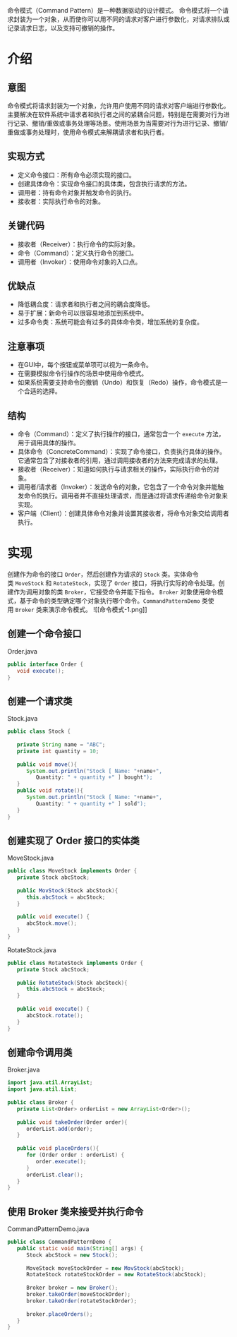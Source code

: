 命令模式（Command Pattern）是一种数据驱动的设计模式。
命令模式将一个请求封装为一个对象，从而使你可以用不同的请求对客户进行参数化，对请求排队或记录请求日志，以及支持可撤销的操作。

# 介绍
## 意图
命令模式将请求封装为一个对象，允许用户使用不同的请求对客户端进行参数化。主要解决在软件系统中请求者和执行者之间的紧耦合问题，特别是在需要对行为进行记录、撤销/重做或事务处理等场景。使用场景为当需要对行为进行记录、撤销/重做或事务处理时，使用命令模式来解耦请求者和执行者。

## 实现方式
- 定义命令接口：所有命令必须实现的接口。
- 创建具体命令：实现命令接口的具体类，包含执行请求的方法。
- 调用者：持有命令对象并触发命令的执行。
- 接收者：实际执行命令的对象。

## 关键代码
- 接收者（Receiver）：执行命令的实际对象。
- 命令（Command）：定义执行命令的接口。
- 调用者（Invoker）：使用命令对象的入口点。

## 优缺点
- 降低耦合度：请求者和执行者之间的耦合度降低。
- 易于扩展：新命令可以很容易地添加到系统中。
- 过多命令类：系统可能会有过多的具体命令类，增加系统的复杂度。

## 注意事项
- 在GUI中，每个按钮或菜单项可以视为一条命令。
- 在需要模拟命令行操作的场景中使用命令模式。
- 如果系统需要支持命令的撤销（Undo）和恢复（Redo）操作，命令模式是一个合适的选择。

## 结构
- 命令（Command）：定义了执行操作的接口，通常包含一个 `execute` 方法，用于调用具体的操作。
- 具体命令（ConcreteCommand）：实现了命令接口，负责执行具体的操作。它通常包含了对接收者的引用，通过调用接收者的方法来完成请求的处理。
- 接收者（Receiver）：知道如何执行与请求相关的操作，实际执行命令的对象。
- 调用者/请求者（Invoker）：发送命令的对象，它包含了一个命令对象并能触发命令的执行。调用者并不直接处理请求，而是通过将请求传递给命令对象来实现。
- 客户端（Client）：创建具体命令对象并设置其接收者，将命令对象交给调用者执行。

# 实现
创建作为命令的接口 `Order`，然后创建作为请求的 `Stock` 类。实体命令类 `MoveStock` 和 `RotateStock`，实现了 `Order` 接口，将执行实际的命令处理。创建作为调用对象的类 `Broker`，它接受命令并能下指令。
`Broker` 对象使用命令模式，基于命令的类型确定哪个对象执行哪个命令。`CommandPatternDemo` 类使用 `Broker` 类来演示命令模式。
![[命令模式-1.png]]
## 创建一个命令接口
Order.java
```java
public interface Order {
   void execute();
}
```

## 创建一个请求类
Stock.java
```java
public class Stock {
   
   private String name = "ABC";
   private int quantity = 10;
 
   public void move(){
      System.out.println("Stock [ Name: "+name+", 
         Quantity: " + quantity +" ] bought");
   }
   public void rotate(){
      System.out.println("Stock [ Name: "+name+", 
         Quantity: " + quantity +" ] sold");
   }
}
```

## 创建实现了 Order 接口的实体类
MoveStock.java
```java
public class MoveStock implements Order {
   private Stock abcStock;
 
   public MovStock(Stock abcStock){
      this.abcStock = abcStock;
   }
 
   public void execute() {
      abcStock.move(); 
   }
}
```
RotateStock.java
```java
public class RotateStock implements Order {
   private Stock abcStock;
 
   public RotateStock(Stock abcStock){
      this.abcStock = abcStock;
   }
 
   public void execute() {
      abcStock.rotate();
   }
}
```
	
## 创建命令调用类
Broker.java
```java
import java.util.ArrayList;
import java.util.List;
 
public class Broker {
   private List<Order> orderList = new ArrayList<Order>(); 
 
   public void takeOrder(Order order){
      orderList.add(order);      
   }
 
   public void placeOrders(){
      for (Order order : orderList) {
         order.execute();
      }
      orderList.clear();
   }
}
```

## 使用 Broker 类来接受并执行命令
CommandPatternDemo.java
```java
public class CommandPatternDemo {
   public static void main(String[] args) {
      Stock abcStock = new Stock();
 
      MoveStock moveStockOrder = new MovStock(abcStock);
      RotateStock rotateStockOrder = new RotateStock(abcStock);
 
      Broker broker = new Broker();
      broker.takeOrder(moveStockOrder);
      broker.takeOrder(rotateStockOrder);
 
      broker.placeOrders();
   }
}
```
